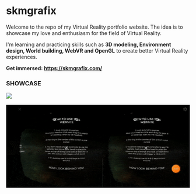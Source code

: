 # skmgrafix
Welcome to the repo of my Virtual Reality portfolio website. The idea is to showcase my love and enthusiasm for the field of Virtual Reality.

I'm learning and practicing skills such as **3D modeling, Environment design, World building, WebVR and OpenGL** to create better Virtual Reality experiences.

**Get immersed: https://skmgrafix.com/**

### SHOWCASE
![](display-imgs/display-1.gif)

![](display-imgs/display-2.gif)
